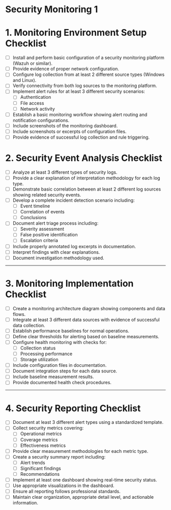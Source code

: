 # Security Monitoring 1

# 1. Monitoring Environment Setup Checklist

- [ ] Install and perform basic configuration of a security monitoring platform (Wazuh or similar).  
- [ ] Provide evidence of proper network configuration.  
- [ ] Configure log collection from at least 2 different source types (Windows and Linux).  
- [ ] Verify connectivity from both log sources to the monitoring platform.  
- [ ] Implement alert rules for at least 3 different security scenarios:  
  - [ ] Authentication  
  - [ ] File access  
  - [ ] Network activity  
- [ ] Establish a basic monitoring workflow showing alert routing and notification configurations.  
- [ ] Include screenshots of the monitoring dashboard.  
- [ ] Include screenshots or excerpts of configuration files.  
- [ ] Provide evidence of successful log collection and rule triggering.

# 2. Security Event Analysis Checklist

- [ ] Analyze at least 3 different types of security logs.  
- [ ] Provide a clear explanation of interpretation methodology for each log type.  
- [ ] Demonstrate basic correlation between at least 2 different log sources showing related security events.  
- [ ] Develop a complete incident detection scenario including:  
  - [ ] Event timeline  
  - [ ] Correlation of events  
  - [ ] Conclusions  
- [ ] Document alert triage process including:  
  - [ ] Severity assessment  
  - [ ] False positive identification  
  - [ ] Escalation criteria  
- [ ] Include properly annotated log excerpts in documentation.  
- [ ] Interpret findings with clear explanations.  
- [ ] Document investigation methodology used.  

---

# 3. Monitoring Implementation Checklist

- [ ] Create a monitoring architecture diagram showing components and data flows.  
- [ ] Integrate at least 3 different data sources with evidence of successful data collection.  
- [ ] Establish performance baselines for normal operations.  
- [ ] Define clear thresholds for alerting based on baseline measurements.  
- [ ] Configure health monitoring with checks for:  
  - [ ] Collection status  
  - [ ] Processing performance  
  - [ ] Storage utilization  
- [ ] Include configuration files in documentation.  
- [ ] Document integration steps for each data source.  
- [ ] Include baseline measurement results.  
- [ ] Provide documented health check procedures.  

---

# 4. Security Reporting Checklist

- [ ] Document at least 3 different alert types using a standardized template.  
- [ ] Collect security metrics covering:  
  - [ ] Operational metrics  
  - [ ] Coverage metrics  
  - [ ] Effectiveness metrics  
- [ ] Provide clear measurement methodologies for each metric type.  
- [ ] Create a security summary report including:  
  - [ ] Alert trends  
  - [ ] Significant findings  
  - [ ] Recommendations  
- [ ] Implement at least one dashboard showing real-time security status.  
- [ ] Use appropriate visualizations in the dashboard.  
- [ ] Ensure all reporting follows professional standards.  
- [ ] Maintain clear organization, appropriate detail level, and actionable information.  
